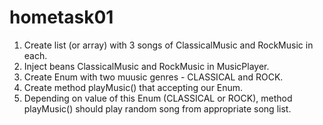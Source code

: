 # hometask01

1. Create list (or array) with 3 songs of ClassicalMusic and RockMusic in each.
2. Inject beans ClassicalMusic and RockMusic in MusicPlayer.
3. Create Enum with two muusic genres - CLASSICAL and ROCK.
4. Create method playMusic() that accepting our Enum.
5. Depending on value of this Enum (CLASSICAL or ROCK), method playMusic() should play random song from appropriate song list.
